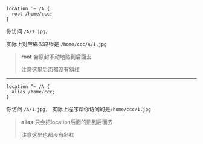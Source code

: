 ``` nginx
location ^~ /A {
  root /home/ccc;
}
```

你访问 `/A/1.jpg`，

实际上对应磁盘路径是 `/home/ccc/A/1.jpg`

> **root** 会原封不动地贴到后面去
>
> 注意这里后面都没有斜杠





----

``` nginx
location ^~ /A {
  alias /home/ccc;
}
```

你访问 `/A/1.jpg`，
实际上程序帮你访问的是`/home/ccc/1.jpg`

>**alias** 只会把location后面的贴到后面去
>
>注意这里也都没有斜杠